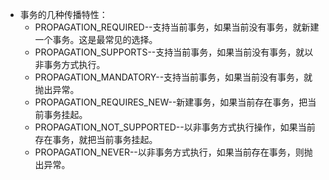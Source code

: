 + 事务的几种传播特性：
  + PROPAGATION_REQUIRED--支持当前事务，如果当前没有事务，就新建一个事务。这是最常见的选择。 
  + PROPAGATION_SUPPORTS--支持当前事务，如果当前没有事务，就以非事务方式执行。 
  + PROPAGATION_MANDATORY--支持当前事务，如果当前没有事务，就抛出异常。 
  + PROPAGATION_REQUIRES_NEW--新建事务，如果当前存在事务，把当前事务挂起。 
  + PROPAGATION_NOT_SUPPORTED--以非事务方式执行操作，如果当前存在事务，就把当前事务挂起。 
  + PROPAGATION_NEVER--以非事务方式执行，如果当前存在事务，则抛出异常。 

